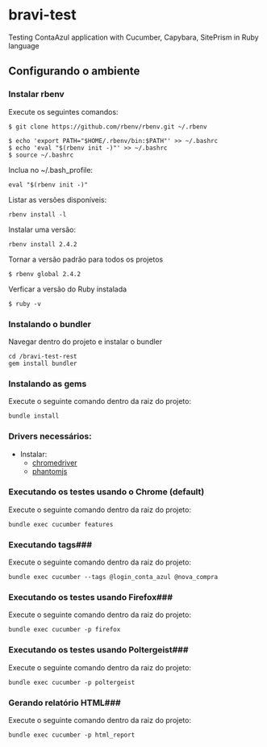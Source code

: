 # bravi-test
Testing ContaAzul application with Cucumber, Capybara, SitePrism in Ruby language


## Configurando o ambiente ##

### Instalar rbenv ###
Execute os seguintes comandos:
```shell
$ git clone https://github.com/rbenv/rbenv.git ~/.rbenv

$ echo 'export PATH="$HOME/.rbenv/bin:$PATH"' >> ~/.bashrc
$ echo 'eval "$(rbenv init -)"' >> ~/.bashrc
$ source ~/.bashrc
```

Inclua no ~/.bash_profile:
```shell
eval "$(rbenv init -)"
```

Listar as versões disponíveis:
```shell
rbenv install -l
```

Instalar uma versão:
```shell
rbenv install 2.4.2
```

Tornar a versão padrão para todos os projetos
```shell
$ rbenv global 2.4.2
```

Verficar a versão do Ruby instalada
```shell
$ ruby -v
```

### Instalando o bundler ###
Navegar dentro do projeto e instalar o bundler
```shell
cd /bravi-test-rest
gem install bundler
```

### Instalando as gems ###
Execute o seguinte comando dentro da raiz do projeto:
```shell
bundle install
```

### Drivers necessários: ###

* Instalar:
    * [chromedriver](https://christopher.su/2015/selenium-chromedriver-ubuntu/ )
    * [phantomjs](http://phantomjs.org/)


### Executando os testes usando o Chrome (default) ###
Execute o seguinte comando dentro da raiz do projeto:
```shell
bundle exec cucumber features
```

### Executando tags###
Execute o seguinte comando dentro da raiz do projeto:
```shell
bundle exec cucumber --tags @login_conta_azul @nova_compra
```

### Executando os testes usando Firefox###
Execute o seguinte comando dentro da raiz do projeto:
```shell
bundle exec cucumber -p firefox
```

### Executando os testes usando Poltergeist###
Execute o seguinte comando dentro da raiz do projeto:
```shell
bundle exec cucumber -p poltergeist
```

### Gerando relatório HTML###
Execute o seguinte comando dentro da raiz do projeto:
```shell
bundle exec cucumber -p html_report
```
